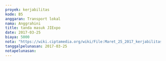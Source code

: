 ```yaml
---
proyek: kerjabilitas
kode: B5
anggaran: Transport lokal
nama: Anggrahini
title: tanda masuk JIExpo
date: 2017-03-25
biaya: 5000
nota: "https://wiki.ciptamedia.org/wiki/File:Maret_25_2017_kerjabilitas_B5_parkir_inok795.jpg"
tanggalpelunasan: 2017-03-25
notapelunasan:
---
```


